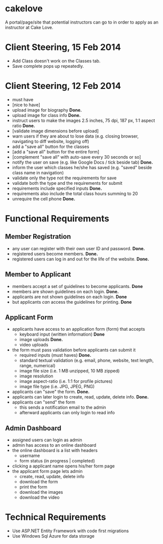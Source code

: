 # cakelove

A portal/page/site that potential instructors can go to in order to apply as an instructor at Cake Love.

# Client Steering, 15 Feb 2014

- Add Class doesn't work on the Classes tab. 
- Save complete pops up repeatedly.

# Client Steering, 12 Feb 2014

- must have
- [nice to have]
- upload image for biography **Done.**
- upload image for class info **Done.**
- instruct users to make the images 2.5 inches, 75 dpi, 187 px, 1:1 aspect ratio **Done.**
- [validate image dimensions before upload]
- warn users if they are about to lose data (e.g. closing browser, navigating to diff website, logging off)
- add a "save all" button for the classes
- [add a "save all" button for the entire form]
- [complement "save all" with auto-save every 30 seconds or so]
- notify the user on save (e.g. like Google Docs / tick beside tab) **Done.**
- inform the user which classes he/she has saved (e.g. "saved" beside class name in navigation)
- validate only the type not the requirements for save
- validate both the type and the requirements for submit
- requirements include specified inputs **Done.**
- requirements also include the total class hours summing to 20
- unrequire the cell phone **Done.**

# Functional Requirements

## Member Registration

- any user can register with their own user ID and password. **Done.**
- registered users become members.  **Done.**
- registered users can log in and out for the life of the website. **Done.**

## Member to Applicant

- members accept a set of guidelines to become applicants. **Done**
- members are shown guidelines on each login.  **Done.**
- applicants are not shown guidelines on each login. **Done**
- but applicants *can* access the guidelines for printing. **Done**

## Applicant Form

- applicants have access to an application form (form) that accepts
    - keyboard input (written information) **Done**
    - image uploads **Done.**
    - video uploads
- the form must pass validation before applicants can submit it
    - required inputs (must haves) **Done.**
    - standard textual validation (e.g. email, phone, website, text length, range, numerical)
    - image file size (i.e. 1 MB unzipped, 10 MB zipped)
    - image resolution
    - image aspect-ratio (i.e. 1:1 for profile pictures)
    - image file type (i.e. JPG, JPEG, PNG)
- applicants can "save" the form. **Done.**
- applicants can later login to create, read, update, delete info. **Done.**
- applicants can "send" the form
    - this sends a notification email to the admin
    - afterward applicants can only login to read info

## Admin Dashboard

- assigned users can login as admin
- admin has access to an online dashboard
- the online dashboard is a list with headers
    - username
    - form status (in progress | completed)
- clicking a applicant name opens his/her form page
- the applicant form page lets admin
    - create, read, update, delete info
    - download the form
    - print the form
    - download the images
    - download the video

# Technical Requirements

- Use ASP.NET Entity Framework with code first migrations
- Use Windows Sql Azure for data storage


